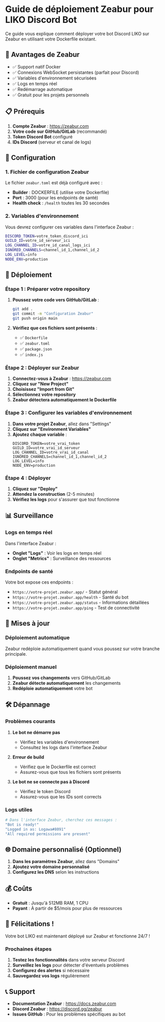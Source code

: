 # Guide de déploiement Zeabur pour LIKO Discord Bot

Ce guide vous explique comment déployer votre bot Discord LIKO sur Zeabur en utilisant votre Dockerfile existant.

## 🚀 Avantages de Zeabur

- ✅ Support natif Docker
- ✅ Connexions WebSocket persistantes (parfait pour Discord)
- ✅ Variables d'environnement sécurisées
- ✅ Logs en temps réel
- ✅ Redémarrage automatique
- ✅ Gratuit pour les projets personnels

## 📋 Prérequis

1. **Compte Zeabur** : https://zeabur.com
2. **Votre code sur GitHub/GitLab** (recommandé)
3. **Token Discord Bot** configuré
4. **IDs Discord** (serveur et canal de logs)

## 🔧 Configuration

### 1. Fichier de configuration Zeabur

Le fichier `zeabur.toml` est déjà configuré avec :
- **Builder** : DOCKERFILE (utilise votre Dockerfile)
- **Port** : 3000 (pour les endpoints de santé)
- **Health check** : `/health` toutes les 30 secondes

### 2. Variables d'environnement

Vous devrez configurer ces variables dans l'interface Zeabur :

```bash
DISCORD_TOKEN=votre_token_discord_ici
GUILD_ID=votre_id_serveur_ici
LOG_CHANNEL_ID=votre_id_canal_logs_ici
IGNORED_CHANNELS=channel_id_1,channel_id_2
LOG_LEVEL=info
NODE_ENV=production
```

## 🚀 Déploiement

### Étape 1 : Préparer votre repository

1. **Poussez votre code vers GitHub/GitLab** :
   ```bash
   git add .
   git commit -m "Configuration Zeabur"
   git push origin main
   ```

2. **Vérifiez que ces fichiers sont présents** :
   - ✅ `Dockerfile`
   - ✅ `zeabur.toml`
   - ✅ `package.json`
   - ✅ `index.js`

### Étape 2 : Déployer sur Zeabur

1. **Connectez-vous à Zeabur** : https://zeabur.com
2. **Cliquez sur "New Project"**
3. **Choisissez "Import from Git"**
4. **Sélectionnez votre repository**
5. **Zeabur détectera automatiquement le Dockerfile**

### Étape 3 : Configurer les variables d'environnement

1. **Dans votre projet Zeabur**, allez dans "Settings"
2. **Cliquez sur "Environment Variables"**
3. **Ajoutez chaque variable** :
   ```
   DISCORD_TOKEN=votre_vrai_token
   GUILD_ID=votre_vrai_id_serveur
   LOG_CHANNEL_ID=votre_vrai_id_canal
   IGNORED_CHANNELS=channel_id_1,channel_id_2
   LOG_LEVEL=info
   NODE_ENV=production
   ```

### Étape 4 : Déployer

1. **Cliquez sur "Deploy"**
2. **Attendez la construction** (2-5 minutes)
3. **Vérifiez les logs** pour s'assurer que tout fonctionne

## 📊 Surveillance

### Logs en temps réel

Dans l'interface Zeabur :
- **Onglet "Logs"** : Voir les logs en temps réel
- **Onglet "Metrics"** : Surveillance des ressources

### Endpoints de santé

Votre bot expose ces endpoints :
- `https://votre-projet.zeabur.app/` - Statut général
- `https://votre-projet.zeabur.app/health` - Santé du bot
- `https://votre-projet.zeabur.app/status` - Informations détaillées
- `https://votre-projet.zeabur.app/ping` - Test de connectivité

## 🔄 Mises à jour

### Déploiement automatique

Zeabur redéploie automatiquement quand vous poussez sur votre branche principale.

### Déploiement manuel

1. **Poussez vos changements** vers GitHub/GitLab
2. **Zeabur détecte automatiquement** les changements
3. **Redéploie automatiquement** votre bot

## 🛠️ Dépannage

### Problèmes courants

1. **Le bot ne démarre pas**
   - Vérifiez les variables d'environnement
   - Consultez les logs dans l'interface Zeabur

2. **Erreur de build**
   - Vérifiez que le Dockerfile est correct
   - Assurez-vous que tous les fichiers sont présents

3. **Le bot ne se connecte pas à Discord**
   - Vérifiez le token Discord
   - Assurez-vous que les IDs sont corrects

### Logs utiles

```bash
# Dans l'interface Zeabur, cherchez ces messages :
"Bot is ready!"
"Logged in as: Logawa#8091"
"All required permissions are present"
```

## 🌐 Domaine personnalisé (Optionnel)

1. **Dans les paramètres Zeabur**, allez dans "Domains"
2. **Ajoutez votre domaine personnalisé**
3. **Configurez les DNS** selon les instructions

## 💰 Coûts

- **Gratuit** : Jusqu'à 512MB RAM, 1 CPU
- **Payant** : À partir de $5/mois pour plus de ressources

## 🎉 Félicitations !

Votre bot LIKO est maintenant déployé sur Zeabur et fonctionne 24/7 !

### Prochaines étapes

1. **Testez les fonctionnalités** dans votre serveur Discord
2. **Surveillez les logs** pour détecter d'éventuels problèmes
3. **Configurez des alertes** si nécessaire
4. **Sauvegardez vos logs** régulièrement

## 📞 Support

- **Documentation Zeabur** : https://docs.zeabur.com
- **Discord Zeabur** : https://discord.gg/zeabur
- **Issues GitHub** : Pour les problèmes spécifiques au bot 